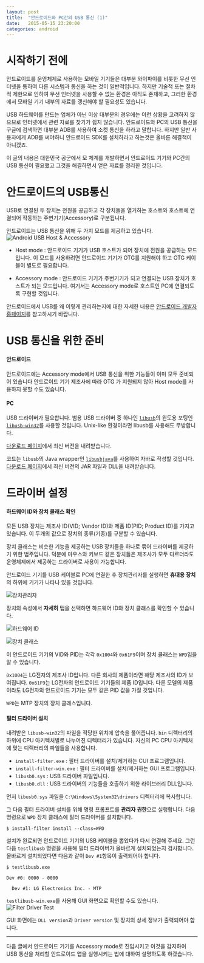 ```yaml
---
layout: post
title:  "안드로이드와 PC간의 USB 통신 (1)"
date:   2015-05-15 23:20:00
categories: android
---
```


# 시작하기 전에
안드로이드를 운영체제로 사용하는 모바일 기기들은 대부분 와이파이를 비롯한 무선
인터넷을 통하여 다른 시스템과 통신을 하는 것이 일반적입니다. 하지만 기술적
또는 절차적 제한으로 인하여 무선 인터넷을 사용할 수 없는 환경은 아직도 존재하고,
그러한 환경에서 모바일 기기 내부의 자료를 갱신해야 할 필요성도 있습니다.

USB 하드웨어를 만드는 업체가 아닌 이상 대부분의 경우에는 이런 상황을 고려하지
않으므로 인터넷에서 관련 자료를 찾기가 쉽지 않습니다. 안드로이드와 PC의 USB 통신을
구글에 검색하면 대부분 ADB를 사용하여 소켓 통신을 하라고 말합니다. 하지만 일반
사용자에게 ADB를 써야하니 안드로이드 SDK를 설치하라고 하는것은 올바른 해결책이
아니겠죠.

이 글의 내용은 대한민국 공군에서 모 체계를 개발하면서 안드로이드 기기와 PC간의
USB 통신이 필요했고 그것을 해결하면서 얻은 자료를 정리한 것입니다.


# 안드로이드의 USB통신
USB로 연결된 두 장치는 전원을 공급하고 각 장치들을 열거하는 호스트와 호스트에 연결되어
작동하는 주변기기(Accessory)로 구분됩니다.

안드로이드는 USB 통신을 위해 두 가지 모드를 제공하고 있습니다.
 ![Android USB Host & Accessory](/static/android-usb/usb-host-accessory.png)

 * Host mode :
  안드로이드 기기가 USB 호스트가 되어 장치에 전원을 공급하는 모드입니다.
  이 모드를 사용하려면 안드로이드 기기가 OTG를 지원해야 하고 OTG 케이블이 별도로
  필요합니다.

 * Accessory mode :
   안드로이드 기기가 주변기기가 되고 연결되는 USB 장치가 호스트가 되는 모드입니다.
   여기서는 Accessory mode로 호스트인 PC에 연결되도록 구현할 것입니다.

안드로이드에서 USB를 왜 이렇게 관리하는지에 대한 자세한 내용은 [안드로이드 개발자 홈페이지](https://developer.android.com/guide/topics/connectivity/usb/index.html)를
참고하시기 바랍니다.

# USB 통신을 위한 준비
#### 안드로이드
안드로이드에는 Accessory mode에서 USB 통신을 위한 기능들이 이미 모두 준비되어 있습니다
안드로이드 기기 제조사에 따라 OTG 가 지원되지 않아 Host mode를 사용하지 못할 수도 있습니다.

#### PC
USB 드라이버가 필요합니다. 범용 USB 드라이버 중 하나인 [`libusb`](http://www.libusb.org/)의
윈도용 포팅인 [`libusb-win32`](http://sourceforge.net/p/libusb-win32/wiki/Home/)를
사용할 것입니다. Unix-like 환경이라면 libusb를 사용해도 무방합니다.

[다운로드 페이지](http://sourceforge.net/projects/libusb-win32/files/libusb-win32-releases/)에서
최신 버전을 내려받습니다.

코드는 `libusb`의 Java wrapper인 [`libusbjava`](http://libusbjava.sourceforge.net/wp/)를
사용하여 자바로 작성할 것입니다. [다운로드 페이지](http://sourceforge.net/projects/libusbjava/files/)에서
최신 버전의 JAR 파일과 DLL을 내려받습니다.

# 드라이버 설정
#### 하드웨어 ID와 장치 클래스 확인
모든 USB 장치는 제조사 ID(VID; Vendor ID)와 제품 ID(PID; Product ID)를 가지고 있습니다.
이 두개의 값으로 장치의 종류(기종)를 구분할 수 있습니다.

장치 클래스는 비슷한 기능을 제공하는 USB 장치들을 하나로 묶어 드라이버를 제공하기 위한
범주입니다. 덕분에 마우스와 키보드 같은 장치들은 제조사가 모두 다르더라도 운영체제에서
제공하는 드라이버로 사용이 가능합니다.

안드로이드 기기를 USB 케이블로 PC에 연결한 후 장치관리자를 실행하면 **휴대용 장치**의
하위에 기기가 나타나 있을 것입니다.

![장치관리자](/static/android-usb/01-device-list.png)

장치의 속성에서 **자세히** 탭을 선택하면 하드웨어 ID와 장치 클래스를 확인할 수 있습니다.

![하드웨어 ID](/static/android-usb/02-hardware-id.png)

![장치 클래스](/static/android-usb/03-device-class.png)

이 안드로이드 기기의 VID와 PID는 각각 `0x1004`와 `0x61F9`이며 장치 클래스는
`WPD`임을 알 수 있습니다.

`0x1004`는 LG전자의 제조사 ID입니다. 다른 회사의 제품이라면 해당 제조사의 ID가 보여집니다.
`0x61F9`는 LG전자의 안드로이드 기기들의 제품 ID입니다. 다른 모델의 제품이라도 LG전자의
안드로이드 기기는 모두 같은 PID 값을 가질 것입니다.

`WPD`는 MTP 장치의 장치 클래스입니다.

#### 필터 드라이버 설치
내려받은 `libusb-win32`의 파일을 적당한 위치에 압축을 풀어줍니다.
`bin` 디렉터리의 하위에 CPU 아키텍처별로 나누어진 디렉터리가 있습니다. 자신의 PC
CPU 아키텍처에 맞는 디렉터리의 파일들을 사용합니다.

 * `install-filter.exe` : 필터 드라이버를 설치/제거하는 CUI 프로그램입니다.
 * `install-filter-win.exe` : 필터 드라이버를 설치/제거하는 GUI 프로그램입니다.
 * `libusb0.sys` : USB 드라이버 파일입니다.
 * `libusb0.dll` : USB 드라이버의 기능들을 호출하기 위한 라이브러리 DLL입니다.

먼저 `libusb0.sys` 파일을 `C:\Windows\System32\drivers` 디렉터리에 복사합니다.

그 다음 필터 드라이버 설치를 위해 명령 프롬프트를 **관리자 권한**으로 실행합니다.
다음 명령으로 `WPD` 장치 클래스에 필터 드라이버를 설치합니다.

```
$ install-filter install --class=WPD
```

설치가 완료되면 안드로이드 기기의 USB 케이블을 뽑았다가 다시 연결해 주세요.
그런 다음 `testlibusb` 명령을 사용해 필터 드라이버가 올바르게 설치되었는지 검사합니다.
올바르게 설치되었다면 다음과 같이 `Dev #1`항목이 출력되어야 합니다.

```
$ testlibusb.exe

Dev #0: 0000 - 0000

  Dev #1: LG Electronics Inc. - MTP
```

`testlibusb-win.exe`를 사용해 GUI 화면으로 확인할 수도 있습니다.
![Filter Driver Test](/static/android-usb/04-filter-driver-test.png)

GUI 화면에는 `DLL version`과 `Driver version` 및 장치의 상세 정보가 출력되어야 합니다.

* * *

다음 글에서 안드로이드 기기를 Accessory mode로 진입시키고 이것을 감지하여 USB 통신을
처리할 안드로이드 앱을 실행시키는 법에 대하여 설명하도록 하겠습니다.
